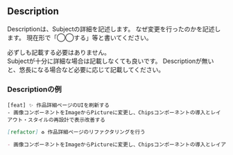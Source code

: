 ## Description

Descriptionは、Subjectの詳細を記述します。
なぜ変更を行ったのかを記述します。
現在形で「◯◯する」等と書いてください。

必ずしも記載する必要はありません。  
Subjectが十分に詳細な場合は記載しなくても良いです。
Descriptionが無いと、悠長になる場合など必要に応じて記載してください。

### Descriptionの例

```md:Descriptionの例
[feat] ✨ 作品詳細ページのUIを刷新する
- 画像コンポーネントをImageからPictureに変更し、Chipsコンポーネントの導入とレイアウト・スタイルの再設計で表示改善する
```

```md
[refactor] ♻️ 作品詳細ページのリファクタリングを行う

- 画像コンポーネントをImageからPictureに変更し、Chipsコンポーネントの導入とレイアウト・スタイルの再設計で表示改善する
```
